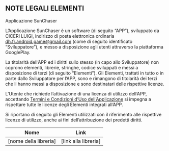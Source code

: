 ## NOTE LEGALI ELEMENTI
Applicazione SunChaser

L’Applicazione SunChaser è un software (di seguito “APP”), sviluppato da CICERI LUIGI, indirizzo di posta elettronica ordinaria dh.fr.android.game@gmail.com (come di seguito identificato “Sviluppatore”), e messo a disposizione agli utenti attraverso la piattaforma GooglePlay. 

La titolarità dell’APP ed i diritti sullo stesso (in capo allo Sviluppatore) non coprono elementi, librerie, stringhe, codice sviluppati e messi a disposizione di terzi (di seguito “Elementi”). Gli Elementi, trattati in tutto o in parte dallo Sviluppatore per l’APP, sono e rimangono di titolarità dei terzi che li hanno messi a disposizione e sono destinatari delle rispettive licenze. 

L’Utente che richiede l’attivazione di una licenza di utilizzo dell’APP, accettando [Termini e Condizioni d’Uso dell’Applicazione](https://github.com/Gallinator/sunchaser-legal/blob/main/TermsOfService.md) si impegna a rispettare tutte le licenze degli Elementi integrati all’APP.

Si riportano di seguito gli Elementi utilizzati con il riferimento alle rispettive licenze di utilizzo, anche ai fini dell’attribuzione dei predetti diritti. 

|Nome|Link|
|----|----|
|[nome della libreria]|[link alla libreria]|


